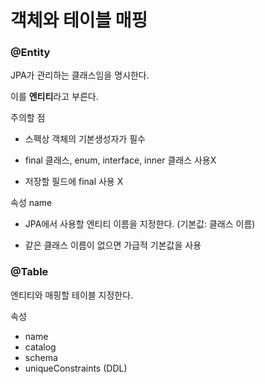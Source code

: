 # 객체와 테이블 매핑

### @Entity

JPA가 관리하는 클래스임을 명시한다.

이를 **엔티티**라고 부른다.



주의할 점

- 스펙상 객체의 기본생성자가 필수
- final 클래스, enum, interface, inner 클래스 사용X 

- 저장할 필드에 final 사용 X



속성 name

- JPA에서 사용할 엔티티 이름을 지정한다. (기본값: 클래스 이름)

- 같은 클래스 이름이 없으면 가급적 기본값을 사용



### @Table

엔티티와 매핑할 테이블 지정한다.



속성

- name
- catalog
- schema
- uniqueConstraints (DDL)